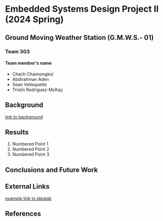 # Embedded Systems Design Project II (2024 Spring) 



## Ground Moving Weather Station (G.M.W.S.- 01)
### Team 303 
#### Team member's name 

* Chach Chaimongkol
* Abdirahman Aden
* Sean Vellequette
* Tristin Rodriguez-McKay

## Background

[link to background](/background)

## Results

1. Numbered Point 1
1. Numbered Point 2
1. Numbered Point 3

## Conclusions and Future Work

## External Links

[example link to idealab]()


## References
